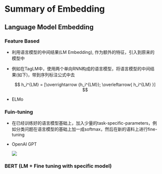 # Summary of Embedding

## Language Model Embedding
### Feature Based 
+ 利用语言模型的中间结果(LM Embedding), 作为额外的特征，引入到原来的模型中

+ 例如在TagLM中，使用两个单向RNN构成的语言模型，将语言模型的中间结果(如下)，带到序列标注公式中去

  $$ h_i^{LM} = [\overrightarrow {h_i^{LM}}; \overleftarrow{ h_i^{LM} }] $$

  

+ ELMo

### Fuin-tuning

+ 在已经训练好的语言模型基础上，加入少量的task-specific-parameters，例如分类问题在语言模型的基础上加一成softmax，然后在新的语料上进行fine-tuning

+ OpenAI GPT

  ![](https://ws2.sinaimg.cn/large/006tKfTcly1g1nc6ivg5xj30k008igmf.jpg)

### BERT (LM + Fine tuning with specific model)